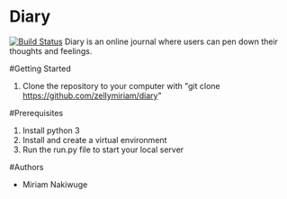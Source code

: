 # Diary

[![Build Status](https://travis-ci.com/zellymiriam/diary.svg?branch=test)](https://travis-ci.com/zellymiriam/diary)
Diary is an online journal where users can pen down their thoughts and feelings.

#Getting Started

1. Clone the repository to your computer with 
"git clone  https://github.com/zellymiriam/diary"


#Prerequisites

1. Install python 3
2. Install and create a virtual environment
3. Run the run.py file to start your local server




#Authors

- Miriam Nakiwuge 


